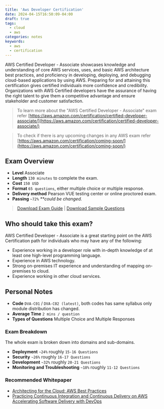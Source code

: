 ```yaml
---
title: 'Aws Developer Certification'
date: 2024-04-15T16:50:09-04:00
draft: true
tags:
  - cloud
  - aws
categories: notes
keywords:
  - aws
  - certification
---
```


AWS Certified Developer - Associate showcases knowledge and understanding of core AWS services, uses, and basic AWS architecture best practices, and proficiency in developing, deploying, and debugging cloud-based applications by using AWS. Preparing for and attaining this certification gives certified individuals more confidence and credibility. Organizations with AWS Certified developers have the assurance of having the right talent to give them a competitive advantage and ensure stakeholder and customer satisfaction.

> To learn more about the "AWS Certified Developer - Associate" exam refer [https://aws.amazon.com/certification/certified-developer-associate/](https://aws.amazon.com/certification/certified-developer-associate/)

> To check if there is any upcoming changes in any AWS exam refer [https://aws.amazon.com/certification/coming-soon/](https://aws.amazon.com/certification/coming-soon/)

## Exam Overview

- **Level** Associate
- **Length** `130 minutes` to complete the exam.
- **Cost** `150 USD`
- **Format** `65 questions`, either multiple choice or multiple response.
- **Delivery method** Pearson VUE testing center or online proctored exam.
- **Passing** `~72%` _\*\*could be changed._

> [Download Exam Guide](https://d1.awsstatic.com/training-and-certification/docs-dev-associate/AWS-Certified-Developer-Associate_Exam-Guide.pdf) | [Download Sample Questions](https://d1.awsstatic.com/training-and-certification/docs-dev-associate/AWS-Certified-Developer-Associate_Sample-Questions.pdf)

## Who should take this exam?

AWS Certified Developer - Associate is a great starting point on the AWS Certification path for individuals who may have any of the following:

- Experience working in a developer role with in-depth knowledge of at least one high-level programming language.
- Experience in AWS technology.
- Strong on-premises IT experience and understanding of mapping on-premises to cloud.
- Experience working in other cloud services.

## Personal Notes

- **Code** `DVA-C01` / `DVA-C02 (latest)`, both codes has same syllabus only module distribution has changed.
- **Average Time** `2 mins / question`
- **Types of Questions** Multiple Choice and Multiple Responses

### Exam Breakdown

The whole exam is broken down into domains and sub-domains.

- **Deployment** `~24%` roughly `15-16 Questions`
- **Security** `~26%` roughly `16-17 Questions`
- **Development** `~32%` roughly `20-21 Questions`
- **Monitoring and Troubleshooting** `~18%` roughly `11-12 Questions`

### Recommended Whitepaper

- [Architecting for the Cloud: AWS Best Practices](https://aws.amazon.com/blogs/aws/new-whitepaper-architecting-for-the-cloud-best-practices/)
- [Practicing Continuous Integration and Continuous Delivery on AWS Accelerating Software Delivery with DevOps](https://docs.aws.amazon.com/whitepapers/latest/practicing-continuous-integration-continuous-delivery/welcome.html)

